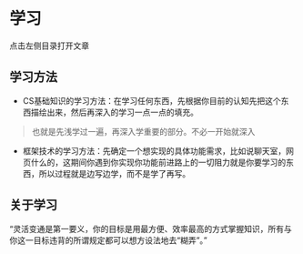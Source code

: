 # 学习

点击左侧目录打开文章

## 学习方法

* CS基础知识的学习方法：在学习任何东西，先根据你目前的认知先把这个东西描绘出来，然后再深入的学习一点一点的填充。

> 也就是先浅学过一遍，再深入学重要的部分。不必一开始就深入


* 框架技术的学习方法：先确定一个想实现的具体功能需求，比如说聊天室，网页什么的，这期间你遇到你实现你功能前进路上的一切阻力就是你要学习的东西，所以过程就是边写边学，而不是学了再写。

## 关于学习

“灵活变通是第一要义，你的目标是用最方便、效率最高的方式掌握知识，所有与你这一目标违背的所谓规定都可以想方设法地去“糊弄”。”